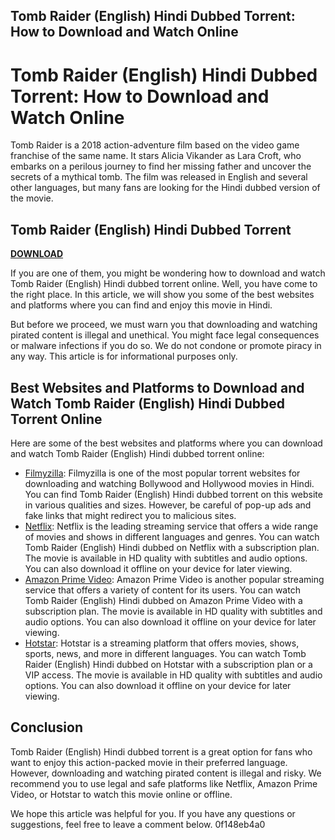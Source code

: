 ## Tomb Raider (English) Hindi Dubbed Torrent: How to Download and Watch Online

  
# Tomb Raider (English) Hindi Dubbed Torrent: How to Download and Watch Online
 
Tomb Raider is a 2018 action-adventure film based on the video game franchise of the same name. It stars Alicia Vikander as Lara Croft, who embarks on a perilous journey to find her missing father and uncover the secrets of a mythical tomb. The film was released in English and several other languages, but many fans are looking for the Hindi dubbed version of the movie.
 
## Tomb Raider (English) Hindi Dubbed Torrent


[**DOWNLOAD**](https://www.google.com/url?q=https%3A%2F%2Ffancli.com%2F2tKiQS&sa=D&sntz=1&usg=AOvVaw1HP9438POjVmoQVPGMAR7i)

 
If you are one of them, you might be wondering how to download and watch Tomb Raider (English) Hindi dubbed torrent online. Well, you have come to the right place. In this article, we will show you some of the best websites and platforms where you can find and enjoy this movie in Hindi.
 
But before we proceed, we must warn you that downloading and watching pirated content is illegal and unethical. You might face legal consequences or malware infections if you do so. We do not condone or promote piracy in any way. This article is for informational purposes only.
 
## Best Websites and Platforms to Download and Watch Tomb Raider (English) Hindi Dubbed Torrent Online
 
Here are some of the best websites and platforms where you can download and watch Tomb Raider (English) Hindi dubbed torrent online:
 
- [Filmyzilla](https://filmyzilla.com/): Filmyzilla is one of the most popular torrent websites for downloading and watching Bollywood and Hollywood movies in Hindi. You can find Tomb Raider (English) Hindi dubbed torrent on this website in various qualities and sizes. However, be careful of pop-up ads and fake links that might redirect you to malicious sites.
- [Netflix](https://www.netflix.com/in/): Netflix is the leading streaming service that offers a wide range of movies and shows in different languages and genres. You can watch Tomb Raider (English) Hindi dubbed on Netflix with a subscription plan. The movie is available in HD quality with subtitles and audio options. You can also download it offline on your device for later viewing.
- [Amazon Prime Video](https://www.amazon.com/Amazon-Video/b?ie=UTF8&node=2858778011): Amazon Prime Video is another popular streaming service that offers a variety of content for its users. You can watch Tomb Raider (English) Hindi dubbed on Amazon Prime Video with a subscription plan. The movie is available in HD quality with subtitles and audio options. You can also download it offline on your device for later viewing.
- [Hotstar](https://www.hotstar.com/in): Hotstar is a streaming platform that offers movies, shows, sports, news, and more in different languages. You can watch Tomb Raider (English) Hindi dubbed on Hotstar with a subscription plan or a VIP access. The movie is available in HD quality with subtitles and audio options. You can also download it offline on your device for later viewing.

## Conclusion
 
Tomb Raider (English) Hindi dubbed torrent is a great option for fans who want to enjoy this action-packed movie in their preferred language. However, downloading and watching pirated content is illegal and risky. We recommend you to use legal and safe platforms like Netflix, Amazon Prime Video, or Hotstar to watch this movie online or offline.
 
We hope this article was helpful for you. If you have any questions or suggestions, feel free to leave a comment below.
 0f148eb4a0
